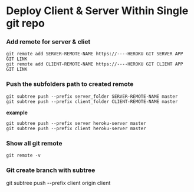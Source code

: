# Deploy Client & Server Within Single git repo

### Add remote for server & cliet
```
git remote add SERVER-REMOTE-NAME https://----HEROKU GIT SERVER APP GIT LINK
git remote add CLIENT-REMOTE-NAME https://----HEROKU GIT CLIENT APP GIT LINK
```

### Push the subfolders path to created remote
```
git subtree push --prefix server_folder SERVER-REMOTE-NAME master
git subtree push --prefix client_folder CLIENT-REMOTE-NAME master
```
**example**
```
git subtree push --prefix server heroku-server master
git subtree push --prefix client heroku-server master
```

### Show all git remote
```
git remote -v
```

### Git create branch with subtree
git subtree push --prefix client origin client   
